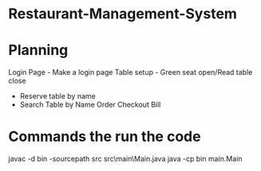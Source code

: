 # Restaurant-Management-System

# Planning

Login Page - Make a login page
Table setup - Green seat open/Read table close
 - Reserve table by name
 - Search Table by Name
Order
Checkout Bill

# Commands the run the code

javac -d bin -sourcepath src src\main\Main.java
java -cp bin main.Main
